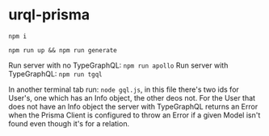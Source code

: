 # urql-prisma

`npm i`

`npm run up && npm run generate`

Run server with no TypeGraphQL: `npm run apollo`
Run server with TypeGraphQL: `npm run tgql`

In another terminal tab run: `node gql.js`, in this file there's two ids for User's, one which has an Info object, the other deos not. For the User that does not have an Info object the server with TypeGraphQL returns an Error when the Prisma Client is configured to throw an Error if a given Model isn't found even though it's for a relation.
